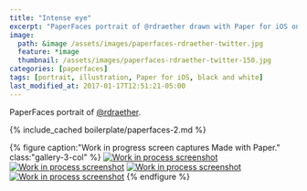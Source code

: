```yaml
---
title: "Intense eye"
excerpt: "PaperFaces portrait of @rdraether drawn with Paper for iOS on an iPad."
image: 
  path: &image /assets/images/paperfaces-rdraether-twitter.jpg 
  feature: *image
  thumbnail: /assets/images/paperfaces-rdraether-twitter-150.jpg
categories: [paperfaces]
tags: [portrait, illustration, Paper for iOS, black and white]
last_modified_at: 2017-01-17T12:51:21-05:00
---
```


PaperFaces portrait of [@rdraether](https://twitter.com/rdraether).

{% include_cached boilerplate/paperfaces-2.md %}

{% figure caption:"Work in progress screen captures Made with Paper." class:"gallery-3-col" %}
[![Work in process screenshot](/assets/images/paperfaces-rdraether-process-1-600.jpg)](/assets/images/paperfaces-rdraether-process-1-lg.jpg) [![Work in process screenshot](/assets/images/paperfaces-rdraether-process-2-600.jpg)](/assets/images/paperfaces-rdraether-process-2-lg.jpg) [![Work in process screenshot](/assets/images/paperfaces-rdraether-process-3-600.jpg)](/assets/images/paperfaces-rdraether-process-3-lg.jpg) [![Work in process screenshot](/assets/images/paperfaces-rdraether-process-4-600.jpg)](/assets/images/paperfaces-rdraether-process-4-lg.jpg)
{% endfigure %}
